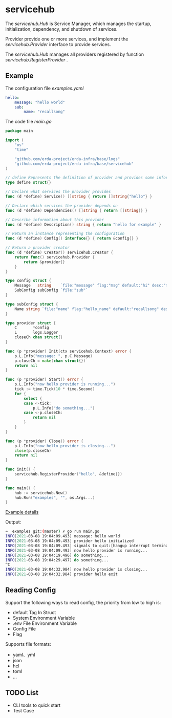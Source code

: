 # servicehub

The *servicehub.Hub* is Service Manager, which manages the startup, initialization, dependency, and shutdown of services.

Provider provide one or more services, and implement the *servicehub.Provider* interface to provide services.

The *servicehub.Hub* manages all providers registered by function *servicehub.RegisterProvider* .

## Example
The configuration file *examples.yaml*
```yaml
hello:
    message: "hello world"
    sub:
        name: "recallsong"
```

The code file *main.go*
```go
package main

import (
	"os"
	"time"

	"github.com/erda-project/erda-infra/base/logs"
	"github.com/erda-project/erda-infra/base/servicehub"
)

// define Represents the definition of provider and provides some information
type define struct{}

// Declare what services the provider provides
func (d *define) Service() []string { return []string{"hello"} }

// Declare which services the provider depends on
func (d *define) Dependencies() []string { return []string{} }

// Describe information about this provider
func (d *define) Description() string { return "hello for example" }

// Return an instance representing the configuration
func (d *define) Config() interface{} { return &config{} }

// Return a provider creator
func (d *define) Creator() servicehub.Creator {
	return func() servicehub.Provider {
		return &provider{}
	}
}

type config struct {
	Message   string    `file:"message" flag:"msg" default:"hi" desc:"message to show"`
	SubConfig subConfig `file:"sub"`
}

type subConfig struct {
	Name string `file:"name" flag:"hello_name" default:"recallsong" desc:"name to show"`
}

type provider struct {
	C       *config
	L       logs.Logger
	closeCh chan struct{}
}

func (p *provider) Init(ctx servicehub.Context) error {
	p.L.Info("message: ", p.C.Message)
	p.closeCh = make(chan struct{})
	return nil
}

func (p *provider) Start() error {
	p.L.Info("now hello provider is running...")
	tick := time.Tick(10 * time.Second)
	for {
		select {
		case <-tick:
			p.L.Info("do something...")
		case <-p.closeCh:
			return nil
		}
	}
}

func (p *provider) Close() error {
	p.L.Info("now hello provider is closing...")
	close(p.closeCh)
	return nil
}

func init() {
	servicehub.RegisterProvider("hello", &define{})
}

func main() {
	hub := servicehub.New()
	hub.Run("examples", "", os.Args...)
}
```
[Example details](./examples/main.go)

Output:
```sh
➜  examples git:(master) ✗ go run main.go
INFO[2021-03-08 19:04:09.493] message: hello world                          module=hello
INFO[2021-03-08 19:04:09.493] provider hello initialized                   
INFO[2021-03-08 19:04:09.493] signals to quit:[hangup interrupt terminated quit] 
INFO[2021-03-08 19:04:09.493] now hello provider is running...              module=hello
INFO[2021-03-08 19:04:19.496] do something...                               module=hello
INFO[2021-03-08 19:04:29.497] do something...                               module=hello
^C
INFO[2021-03-08 19:04:32.984] now hello provider is closing...              module=hello
INFO[2021-03-08 19:04:32.984] provider hello exit     
```

## Reading Config
Support the following ways to read config, the priority from low to high is:
* default Tag In Struct
* System Environment Variable
* .env File Environment Variable
* Config File
* Flag

Supports file formats:
* yaml、yml
* json
* hcl
* toml
* ...

## TODO List
* CLI tools to quick start
* Test Case
